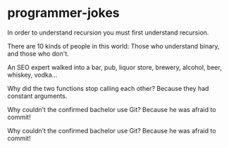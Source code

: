 # programmer-jokes

In order to understand recursion you must first understand recursion.

There are 10 kinds of people in this world: Those who understand binary, and those who don't.

An SEO expert walked into a bar, pub, liquor store, brewery, alcohol, beer, whiskey, vodka...

Why did the two functions stop calling each other? Because they had constant arguments.

Why couldn’t the confirmed bachelor use Git? Because he was afraid to commit!

Why couldn’t the confirmed bachelor use Git? Because he was afraid to commit!
